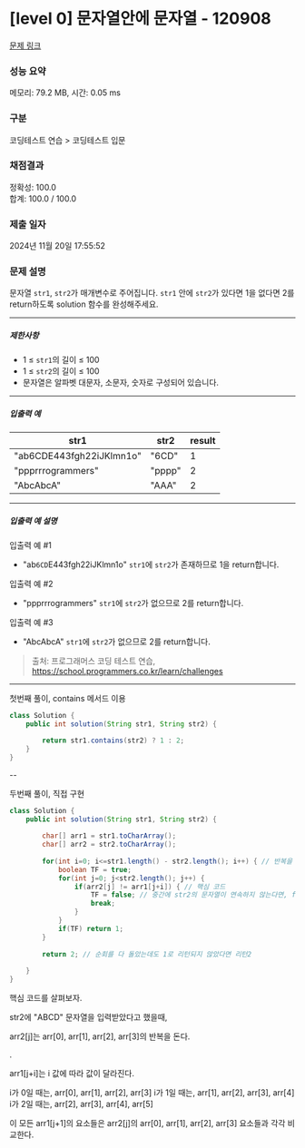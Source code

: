 # [level 0] 문자열안에 문자열 - 120908 

[문제 링크](https://school.programmers.co.kr/learn/courses/30/lessons/120908) 

### 성능 요약

메모리: 79.2 MB, 시간: 0.05 ms

### 구분

코딩테스트 연습 > 코딩테스트 입문

### 채점결과

정확성: 100.0<br/>합계: 100.0 / 100.0

### 제출 일자

2024년 11월 20일 17:55:52

### 문제 설명

<p>문자열 <code>str1</code>, <code>str2</code>가 매개변수로 주어집니다. <code>str1</code> 안에 <code>str2</code>가 있다면 1을 없다면 2를 return하도록 solution 함수를 완성해주세요.</p>

<hr>

<h5>제한사항</h5>

<ul>
<li>1 ≤ <code>str1</code>의 길이 ≤ 100</li>
<li>1 ≤ <code>str2</code>의 길이 ≤ 100</li>
<li>문자열은 알파벳 대문자, 소문자, 숫자로 구성되어 있습니다.</li>
</ul>

<hr>

<h5>입출력 예</h5>
<table class="table">
        <thead><tr>
<th>str1</th>
<th>str2</th>
<th>result</th>
</tr>
</thead>
        <tbody><tr>
<td>"ab6CDE443fgh22iJKlmn1o"</td>
<td>"6CD"</td>
<td>1</td>
</tr>
<tr>
<td>"ppprrrogrammers"</td>
<td>"pppp"</td>
<td>2</td>
</tr>
<tr>
<td>"AbcAbcA"</td>
<td>"AAA"</td>
<td>2</td>
</tr>
</tbody>
      </table>
<hr>

<h5>입출력 예 설명</h5>

<p>입출력 예 #1</p>

<ul>
<li>"ab<code>6CD</code>E443fgh22iJKlmn1o" <code>str1</code>에 <code>str2</code>가 존재하므로 1을 return합니다.</li>
</ul>

<p>입출력 예 #2</p>

<ul>
<li>"ppprrrogrammers" <code>str1</code>에 <code>str2</code>가 없으므로 2를 return합니다.</li>
</ul>

<p>입출력 예 #3</p>

<ul>
<li>"AbcAbcA" <code>str1</code>에 <code>str2</code>가 없으므로 2를 return합니다.</li>
</ul>


> 출처: 프로그래머스 코딩 테스트 연습, https://school.programmers.co.kr/learn/challenges
>

---

첫번째 풀이, contains 메서드 이용

```java
class Solution {
    public int solution(String str1, String str2) {

        return str1.contains(str2) ? 1 : 2;
    }
}
```

--

두번째 풀이, 직접 구현

```java
class Solution {
    public int solution(String str1, String str2) {
        
        char[] arr1 = str1.toCharArray();
        char[] arr2 = str2.toCharArray();                
        
        for(int i=0; i<=str1.length() - str2.length(); i++) { // 반복을 돌아야하는 횟수 
            boolean TF = true; 
            for(int j=0; j<str2.length(); j++) { 
                if(arr2[j] != arr1[j+i]) { // 핵심 코드
                    TF = false; // 중간에 str2의 문자열이 연속하지 않는다면, false 반환 후 반복문 탈출
                    break;
                }                                                
            }   
            if(TF) return 1; 
        }
        
        return 2; // 순회를 다 돌았는데도 1로 리턴되지 않았다면 리턴2
        
    }
}
```

핵심 코드를 살펴보자.


str2에 "ABCD" 문자열을 입력받았다고 했을때,


arr2[j]는 arr[0], arr[1], arr[2], arr[3]의 반복을 돈다.

.

arr1[j+i]는 i 값에 따라 값이 달라진다.


i가 0일 때는, arr[0], arr[1], arr[2], arr[3]
i가 1일 때는, arr[1], arr[2], arr[3], arr[4]
i가 2일 때는, arr[2], arr[3], arr[4], arr[5]


이 모든 arr1[j+1]의 요소들은 arr2[j]의 arr[0], arr[1], arr[2], arr[3] 요소들과 각각 비교한다.


